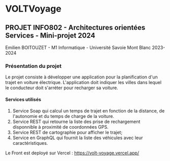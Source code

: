 # VOLTVoyage
## PROJET INFO802 - Architectures orientées Services - Mini-projet 2024  
Emilien BOITOUZET - M1 Informatique - Université Savoie Mont Blanc 2023-2024
  
### Présentation du projet
Le projet consiste à développer une application pour la planification d'un trajet en voiture électrique. L'application doit indiquer les villes dans lequel le conducteur doit s'arréter pour recharger sa voiture.

#### Services utilisés
1. Service Soap qui calcul un temps de trajet en fonction de la distance, de l'autonomie et du temps de charge de la voiture.
2. Service REST qui retourne la liste des prise de rechargement disponnible à proximité de coordonnées GPS.
3. Service REST de cartographie pour afficher le trajet; 
4. Service en GraphQL qui fournit la liste des véhicules avec leur caractéristiques.

Le Front est deployé sur Vercel : https://volt-voyage.vercel.app/

